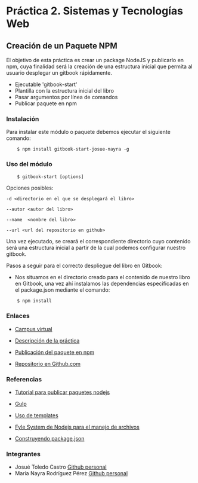 # Práctica 2. Sistemas y Tecnologías Web

## Creación de un Paquete NPM

El objetivo de esta práctica es crear un package NodeJS y publicarlo en npm, cuya finalidad será la creación de una estructura inicial 
que permita al usuario desplegar un gitbook rápidamente.

- Ejecutable 'gitbook-start'
- Plantilla con la estructura inicial del libro
- Pasar argumentos por línea de comandos
- Publicar paquete en npm


### Instalación

Para instalar este módulo o paquete debemos ejecutar el siguiente comando:

```
    $ npm install gitbook-start-josue-nayra -g
```

### Uso del módulo 

```
    $ gitbook-start [options]
```
Opciones posibles:
    
    -d <directorio en el que se desplegará el libro>
    
    --autor <autor del libro>
    
    --name  <nombre del libro>
    
    --url <url del repositorio en github>

Una vez ejecutado, se creará el correspondiente directorio cuyo contenido será una estructura inicial a partir de la cual podemos configurar nuestro gitbook.

Pasos a seguir para el correcto despliegue del libro en Gitbook:

- Nos situamos en el directorio creado para el contenido de nuestro libro en Gitbook, 
una vez ahí instalamos las dependencias especificadas en el package.json mediante el comando:
```bash
    $ npm install
```


### Enlaces

- [Campus virtual](https://campusvirtual.ull.es/1617/course/view.php?id=1175)

- [Descripción de la práctica](https://casianorodriguezleon.gitbooks.io/ull-esit-1617/content/practicas/practicanm.html)

- [Publicación del paquete en npm](https://www.npmjs.com/package/gitbook-start-josue-nayra)

- [Repositorio en Github.com](https://github.com/ULL-ESIT-SYTW-1617/creacion-de-paquetes-y-modulos-en-nodejs-josue-nayra)



### Referencias

- [Tutorial para publicar paquetes nodejs](https://casianorodriguezleon.gitbooks.io/ull-esit-1617/content/apuntes/nodejspackages.html)

- [Gulp](https://casianorodriguezleon.gitbooks.io/ull-esit-1617/content/apuntes/gulp/)

- [Uso de templates](https://www.npmjs.com/package/ejs)

- [Fyle System de Nodejs para el manejo de archivos](https://casianorodriguezleon.gitbooks.io/ull-esit-1617/content/apuntes/fs.html)

- [Construyendo package.json](https://docs.npmjs.com/files/package.json)



### Integrantes

- Josué Toledo Castro
    [Github personal](www.github.com/JosueTC94)
- María Nayra Rodríguez Pérez
    [Github personal](www.github.com/alu0100406122)